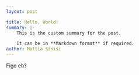 ```yaml
---
layout: post

title: Hello, World!
summary: |-
    This is the custom summary for the post.

    It can be in **Markdown format** if required.
author: Mattia Sinisi
---
```


Figo eh?
